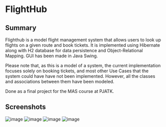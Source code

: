 # FlightHub

## Summary
Flighthub is a model flight management system that allows users to look up flights on a given route and book tickets. 
It is implemented using Hibernate along with H2 database for data persistence and Object-Relational Mapping. GUI has been made in Java Swing. 

Please note that, as this is a model of a system, the current implementation focuses solely on booking tickets, and most other Use Cases that the system could have have not been implemented.
However, all the classes and associations between them have been modeled. 

Done as a final project for the MAS course at PJATK.

## Screenshots
![image](https://github.com/Meekr0/FlightHub/assets/60537290/cab3946c-1133-44ab-b052-657d25327930)
![image](https://github.com/Meekr0/FlightHub/assets/60537290/6d69f35d-a984-4aac-aa5a-d2b7636b1fa7)
![image](https://github.com/Meekr0/FlightHub/assets/60537290/12581ef6-2a38-44c5-8d5a-6be46cd3d7be)
![image](https://github.com/Meekr0/FlightHub/assets/60537290/9fa1e983-4624-45cd-94f6-bfe4243043e9)
